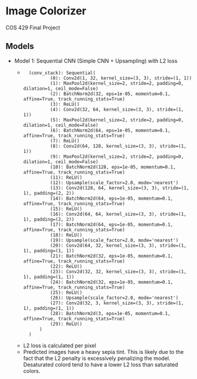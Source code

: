 # Image Colorizer

COS 429 Final Project

## Models

* Model 1: Sequential CNN (Simple CNN + Upsampling) with L2 loss
    - ```ImageColorizerNetwork(
        (conv_stack): Sequential(
                (0): Conv2d(1, 32, kernel_size=(3, 3), stride=(1, 1))
                (1): MaxPool2d(kernel_size=2, stride=2, padding=0, dilation=1, ceil_mode=False)
                (2): BatchNorm2d(32, eps=1e-05, momentum=0.1, affine=True, track_running_stats=True)
                (3): ReLU()
                (4): Conv2d(32, 64, kernel_size=(3, 3), stride=(1, 1))
                (5): MaxPool2d(kernel_size=2, stride=2, padding=0, dilation=1, ceil_mode=False)
                (6): BatchNorm2d(64, eps=1e-05, momentum=0.1, affine=True, track_running_stats=True)
                (7): ReLU()
                (8): Conv2d(64, 128, kernel_size=(3, 3), stride=(1, 1))
                (9): MaxPool2d(kernel_size=2, stride=2, padding=0, dilation=1, ceil_mode=False)
                (10): BatchNorm2d(128, eps=1e-05, momentum=0.1, affine=True, track_running_stats=True)
                (11): ReLU()
                (12): Upsample(scale_factor=2.0, mode='nearest')
                (13): Conv2d(128, 64, kernel_size=(3, 3), stride=(1, 1), padding=(2, 2))
                (14): BatchNorm2d(64, eps=1e-05, momentum=0.1, affine=True, track_running_stats=True)
                (15): ReLU()
                (16): Conv2d(64, 64, kernel_size=(3, 3), stride=(1, 1), padding=(2, 2))
                (17): BatchNorm2d(64, eps=1e-05, momentum=0.1, affine=True, track_running_stats=True)
                (18): ReLU()
                (19): Upsample(scale_factor=2.0, mode='nearest')
                (20): Conv2d(64, 32, kernel_size=(3, 3), stride=(1, 1), padding=(1, 1))
                (21): BatchNorm2d(32, eps=1e-05, momentum=0.1, affine=True, track_running_stats=True)
                (22): ReLU()
                (23): Conv2d(32, 32, kernel_size=(3, 3), stride=(1, 1), padding=(1, 1))
                (24): BatchNorm2d(32, eps=1e-05, momentum=0.1, affine=True, track_running_stats=True)
                (25): ReLU()
                (26): Upsample(scale_factor=2.0, mode='nearest')
                (27): Conv2d(32, 3, kernel_size=(3, 3), stride=(1, 1), padding=(1, 1))
                (28): BatchNorm2d(3, eps=1e-05, momentum=0.1, affine=True, track_running_stats=True)
                (29): ReLU()
            )
        )
        ```
    - L2 loss is calculated per pixel
    - Predicted images have a heavy sepia tint. This is likely due to the fact that the L2 penalty is excessively penalizing the model. Desaturated colord tend to have a lower L2 loss than saturated colors.
    